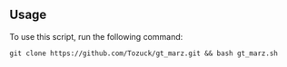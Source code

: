 ## Usage

To use this script, run the following command:

```
git clone https://github.com/Tozuck/gt_marz.git && bash gt_marz.sh
```
